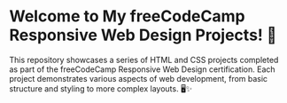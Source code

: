 # Welcome to My freeCodeCamp Responsive Web Design Projects! 🌟
This repository showcases a series of HTML and CSS projects completed as part of the freeCodeCamp Responsive Web Design certification. Each project demonstrates various aspects of web development, from basic structure and styling to more complex layouts. 🖥️✨
